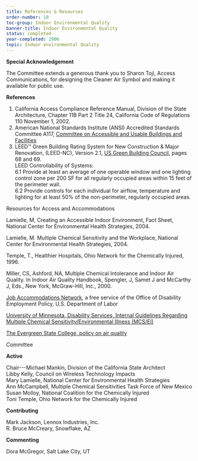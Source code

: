 ```yaml
---
title: References & Resources
order-number: 10
toc-group: Indoor Environmental Quality
banner-title: Indoor Environmental Quality
status: completed
year-completed: 2006
topic: Indoor environmental Quality
---
```


**Special Acknowledgement**

The Committee extends a generous thank you to Sharon Toji, Access Communications, for designing the Cleaner Air Symbol and making it available for public use.

**References**

1.  California Access Compliance Reference Manual, Division of the State Architecture, Chapter 11B Part 2 Title 24, California Code of Regulations 110 November 1, 2002.
2.  American National Standards Institute (ANSI) Accredited Standards Committee A117, [Committee on Accessible and Usable Buildings and Facilities](http://www.iccsafe.org/cs/standards/A117/)
3.  LEED™ Green Building Rating System for New Construction & Major Renovation, (LEED-NC), Version 2.1, [US Green Building Council](http://www.usgbc.org/), pages 68 and 69.\
    LEED Controllability of Systems:\
    6.1 Provide at least an average of one operable window and one lighting control zone per 200 SF for all regularly occupied areas within 15 feet of the perimeter wall.\
    6.2 Provide controls for each individual for airflow, temperature and lighting for at least 50% of the non-perimeter, regularly occupied areas.

Resources for Access and Accommodations

Lamielle, M, Creating an Accessible Indoor Environment, Fact Sheet, National Center for Environmental Health Strategies, 2004.

Lamielle, M. Multiple Chemical Sensitivity and the Workplace, National Center for Environmental Health Strategies, 2004.

Temple, T., Healthier Hospitals, Ohio Network for the Chemically Injured, 1996.

Miller, CS, Ashford, NA, Multiple Chemical Intolerance and Indoor Air Quality. In Indoor Air Quality Handbook, Spengler, J, Samet J and McCarthy J, Eds., New York, McGraw-Hill, Inc., 2000.

[Job Accommodations Network](http://www.jan.wvu.edu/), a free service of the Office of Disability Employment Policy, U.S. Department of Labor

[University of Minnesota, Disability Services, Internal Guidelines Regarding Multiple Chemical Sensitivity/Environmental Illness (MCS/EI)](http://diversity.umn.edu/disability/)

[The Evergreen State College, policy on air quality](http://www.evergreen.edu/policies/g-air.htm)

Committee

**Active**

Chair---Michael Mankin, Division of the California State Architect\
Libby Kelly, Council on Wireless Technology Impacts\
Mary Lamielle, National Center for Environmental Health Strategies\
Ann McCampbell, Multiple Chemical Sensitivities Task Force of New Mexico\
Susan Molloy, National Coalition for the Chemically Injured\
Toni Temple, Ohio Network for the Chemically Injured

**Contributing**

Mark Jackson, Lennox Industries, Inc.\
R. Bruce McCreary, Snowflake, AZ

**Commenting**

Dora McGregor, Salt Lake City, UT
